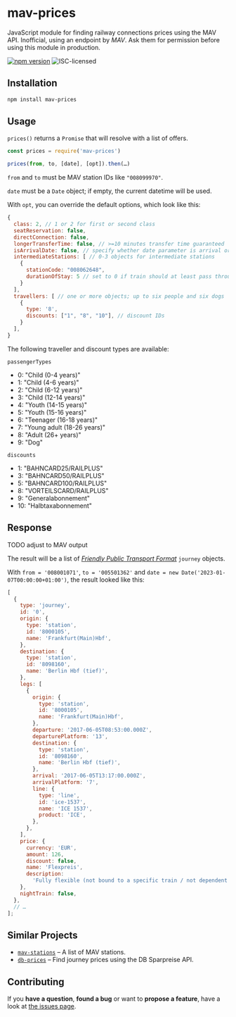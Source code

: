 # mav-prices

JavaScript module for finding railway connections prices using the MAV API. Inofficial, using an endpoint by _MAV_. Ask them for permission before using this module in production.

[![npm version](https://img.shields.io/npm/v/mav-prices.svg)](https://www.npmjs.com/package/mav-prices)
![ISC-licensed](https://img.shields.io/github/license/martinlangbecker/mav-prices.svg)

## Installation

```bash
npm install mav-prices
```

## Usage

`prices()` returns a `Promise` that will resolve with a list of offers.

```javascript
const prices = require('mav-prices')

prices(from, to, [date], [opt]).then(…)
```

`from` and `to` must be MAV station IDs like `"008099970"`.

`date` must be a `Date` object; if empty, the current datetime will be used.

With `opt`, you can override the default options, which look like this:

```js
{
  class: 2, // 1 or 2 for first or second class
  seatReservation: false,
  directConnection: false,
  longerTransferTime: false, // >=10 minutes transfer time guaranteed
  isArrivalDate: false, // specify whether date parameter is arrival or departure date (default: departure)
  intermediateStations: [ // 0-3 objects for intermediate stations
    {
      stationCode: "008062648",
      durationOfStay: 5 // set to 0 if train should at least pass through station
    }
  ],
  travellers: [ // one or more objects; up to six people and six dogs
    {
      type: '8',
      discounts: ["1", "8", "10"], // discount IDs
    }
  ],
}
```

The following traveller and discount types are available:

`passengerTypes`

- 0: "Child (0-4 years)"
- 1: "Child (4-6 years)"
- 2: "Child (6-12 years)"
- 3: "Child (12-14 years)"
- 4: "Youth (14-15 years)"
- 5: "Youth (15-16 years)"
- 6: "Teenager (16-18 years)"
- 7: "Young adult (18-26 years)"
- 8: "Adult (26+ years)"
- 9: "Dog"

`discounts`

- 1: "BAHNCARD25/RAILPLUS"
- 3: "BAHNCARD50/RAILPLUS"
- 5: "BAHNCARD100/RAILPLUS"
- 8: "VORTEILSCARD/RAILPLUS"
- 9: "Generalabonnement"
- 10: "Halbtaxabonnement"

## Response

TODO adjust to MAV output

The result will be a list of [_Friendly Public Transport Format_](https://github.com/public-transport/friendly-public-transport-format) `journey` objects.

With `from = '008001071'`, `to = '005501362'` and `date = new Date('2023-01-07T00:00:00+01:00')`, the result looked like this:

```javascript
[
  {
    type: 'journey',
    id: '0',
    origin: {
      type: 'station',
      id: '8000105',
      name: 'Frankfurt(Main)Hbf',
    },
    destination: {
      type: 'station',
      id: '8098160',
      name: 'Berlin Hbf (tief)',
    },
    legs: [
      {
        origin: {
          type: 'station',
          id: '8000105',
          name: 'Frankfurt(Main)Hbf',
        },
        departure: '2017-06-05T08:53:00.000Z',
        departurePlatform: '13',
        destination: {
          type: 'station',
          id: '8098160',
          name: 'Berlin Hbf (tief)',
        },
        arrival: '2017-06-05T13:17:00.000Z',
        arrivalPlatform: '7',
        line: {
          type: 'line',
          id: 'ice-1537',
          name: 'ICE 1537',
          product: 'ICE',
        },
      },
    ],
    price: {
      currency: 'EUR',
      amount: 126,
      discount: false,
      name: 'Flexpreis',
      description:
        'Fully flexible (not bound to a specific train / not dependent on the connection indicated on the selected route). Exchanges and refunds free of charge; on or after the first day of validity subject to a fee.',
    },
    nightTrain: false,
  },
  // …
];
```

## Similar Projects

- [`mav-stations`](https://github.com/martinlangbecker/mav-stations#mav-stations) – A list of MAV stations.
- [`db-prices`](https://github.com/juliuste/db-prices#db-prices) – Find journey prices using the DB Sparpreise API.

## Contributing

If you **have a question**, **found a bug** or want to **propose a feature**, have a look at [the issues page](https://github.com/martinlangbecker/mav-prices/issues).
